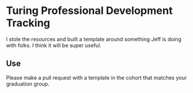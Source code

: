 # Turing Professional Development Tracking

I stole the resources and built a template around something Jeff is doing with folks. I think it will be super useful.

## Use

Please make a pull request with a template in the cohort that matches your graduation group.
